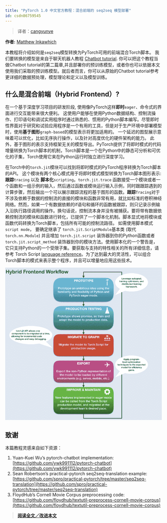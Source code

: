 ```yaml
---
title: "PyTorch 1.0 中文官方教程：混合前端的 seq2seq 模型部署"
id: csdn86759545
---
```


> 译者：[cangyunye](https://github.com/cangyunye)

**作者:** [Matthew Inkawhich](https://github.com/MatthewInkawhich)

本教程将介绍如何是`seq2seq`模型转换为PyTorch可用的前端混合Torch脚本。 我们要转换的模型是来自于聊天机器人教程 [Chatbot tutorial](https://pytorch.org/tutorials/beginner/chatbot_tutorial.html). 你可以把这个教程当做Chatbot tutorial的第二篇章,并且部署你的预训练模型，或者你也可以依据本文使用我们采取的预训练模型。就后者而言，你可以从原始的Chatbot tutorial参考更详细的数据预处理，模型理论和定义以及模型训练。

## 什么是混合前端（Hybrid Frontend）?

在一个基于深度学习项目的研发阶段, 使用像PyTorch这样**即时**`eager`、命令式的界面进行交互能带来很大便利。 这使用户能够在使用Python数据结构、控制流操作、打印语句和调试实用程序时通过熟悉的、惯用的Python脚本编写。尽管即时性界面对于研究和试验应用程序是一个有用的工具，但是对于生产环境中部署模型时，使用**基于图形**`graph-based`的模型表示将更加适用的。 一个延迟的图型展示意味着可以优化，比如无序执行操作，以及针对高度优化的硬件架构的能力。 此外，基于图形的表示支持框架无关的模型导出。PyTorch提供了将即时模式的代码增量转换为Torch脚本的机制，Torch脚本是一个在Python中的静态可分析和可优化的子集，Torch使用它来在Python运行时独立进行深度学习。

在Torch中的`torch.jit`模块可以找到将即时模式的PyTorch程序转换为Torch脚本的API。 这个模块有两个核心模式用于将即时模式模型转换为Torch脚本图形表示: **跟踪**`tracing` 以及 **脚本化**`scripting`。`torch.jit.trace` 函数接受一个模块或者一个函数和一组示例的输入，然后通过函数或模块运行输入示例，同时跟跟踪遇到的计算步骤，然后输出一个可以展示跟踪流程的基于图形的函数。**跟踪**`Tracing`对于不涉及依赖于数据的控制流的直接的模块和函数非常有用，就比如标准的卷积神经网络。然而，如果一个有数据依赖的if语句和循环的函数被跟踪，则只记录示例输入沿执行路径调用的操作。换句话说，控制流本身并没有被捕获。要将带有数据依赖控制流的模块和函数进行转化，已提供了一个脚本化机制。脚本显式地将模块或函数代码转换为Torch脚本，包括所有可能的控制流路径。 如需使用脚本模式`script mode`， 要确定继承了 `torch.jit.ScriptModule`基本类 (取代`torch.nn.Module`) 并且增加 `torch.jit.script` 装饰器到你的Python函数或者 `torch.jit.script_method` 装饰器到你的模块方法。使用脚本化的一个警告是，它只支持Python的一个受限子集。要获取与支持的特性相关的所有详细信息，请参考 Torch Script [language reference](https://pytorch.org/docs/master/jit.html)。为了达到最大的灵活性，可以组合Torch脚本的模式来表示整个程序，并且可以增量地应用这些技术。

[![workflow](../img/881bc8dd9dcde6a98d655078400b9425.png)](https://github.com/apachecn/pytorch-doc-zh/blob/master/docs/1.0/img/eb1caa84cb095a30117f2a78a3aa69e4.jpg)

## 致谢

本篇教程灵感来自如下资源：

1.  Yuan-Kuei Wu’s pytorch-chatbot implementation: [https://github.com/ywk991112/pytorch-chatbot](https://github.com/ywk991112/pytorch-chatbot)
2.  Sean Robertson’s practical-pytorch seq2seq-translation example: [https://github.com/spro/practical-pytorch/tree/master/seq2seq-translation](https://github.com/spro/practical-pytorch/tree/master/seq2seq-translation)
3.  FloydHub’s Cornell Movie Corpus preprocessing code: [https://github.com/floydhub/textutil-preprocess-cornell-movie-corpus](https://github.com/floydhub/textutil-preprocess-cornell-movie-corpus)

> [**阅读全文／改进本文**](https://github.com/apachecn/pytorch-doc-zh/blob/master/docs/1.0/deploy_seq2seq_hybrid_frontend_tutorial.md)